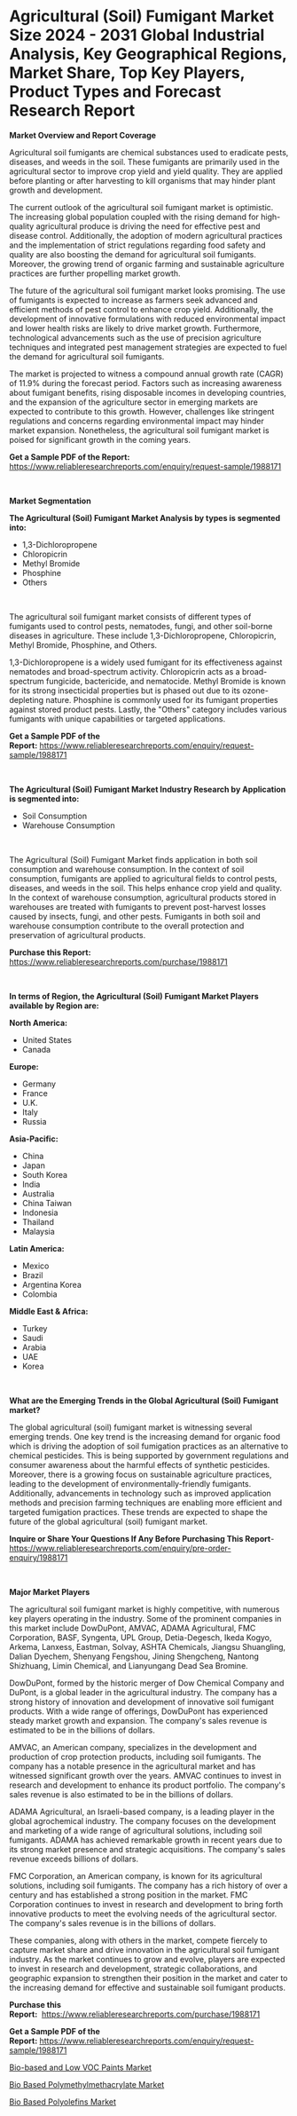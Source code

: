 <p><h1>Agricultural (Soil) Fumigant Market Size 2024 - 2031 Global Industrial Analysis, Key Geographical Regions, Market Share, Top Key Players, Product Types and Forecast Research Report</h1></p><p><strong>Market Overview and Report Coverage</strong></p>
<p><p>Agricultural soil fumigants are chemical substances used to eradicate pests, diseases, and weeds in the soil. These fumigants are primarily used in the agricultural sector to improve crop yield and yield quality. They are applied before planting or after harvesting to kill organisms that may hinder plant growth and development.</p><p>The current outlook of the agricultural soil fumigant market is optimistic. The increasing global population coupled with the rising demand for high-quality agricultural produce is driving the need for effective pest and disease control. Additionally, the adoption of modern agricultural practices and the implementation of strict regulations regarding food safety and quality are also boosting the demand for agricultural soil fumigants. Moreover, the growing trend of organic farming and sustainable agriculture practices are further propelling market growth.</p><p>The future of the agricultural soil fumigant market looks promising. The use of fumigants is expected to increase as farmers seek advanced and efficient methods of pest control to enhance crop yield. Additionally, the development of innovative formulations with reduced environmental impact and lower health risks are likely to drive market growth. Furthermore, technological advancements such as the use of precision agriculture techniques and integrated pest management strategies are expected to fuel the demand for agricultural soil fumigants.</p><p>The market is projected to witness a compound annual growth rate (CAGR) of 11.9% during the forecast period. Factors such as increasing awareness about fumigant benefits, rising disposable incomes in developing countries, and the expansion of the agriculture sector in emerging markets are expected to contribute to this growth. However, challenges like stringent regulations and concerns regarding environmental impact may hinder market expansion. Nonetheless, the agricultural soil fumigant market is poised for significant growth in the coming years.</p></p>
<p><strong>Get a Sample PDF of the Report:</strong> <a href="https://www.reliableresearchreports.com/enquiry/request-sample/1988171">https://www.reliableresearchreports.com/enquiry/request-sample/1988171</a></p>
<p>&nbsp;</p>
<p><strong>Market Segmentation</strong></p>
<p><strong>The Agricultural (Soil) Fumigant Market Analysis by types is segmented into:</strong></p>
<p><ul><li>1,3-Dichloropropene</li><li>Chloropicrin</li><li>Methyl Bromide</li><li>Phosphine</li><li>Others</li></ul></p>
<p>&nbsp;</p>
<p><p>The agricultural soil fumigant market consists of different types of fumigants used to control pests, nematodes, fungi, and other soil-borne diseases in agriculture. These include 1,3-Dichloropropene, Chloropicrin, Methyl Bromide, Phosphine, and Others. </p><p>1,3-Dichloropropene is a widely used fumigant for its effectiveness against nematodes and broad-spectrum activity. Chloropicrin acts as a broad-spectrum fungicide, bactericide, and nematocide. Methyl Bromide is known for its strong insecticidal properties but is phased out due to its ozone-depleting nature. Phosphine is commonly used for its fumigant properties against stored product pests. Lastly, the "Others" category includes various fumigants with unique capabilities or targeted applications.</p></p>
<p><strong>Get a Sample PDF of the Report:</strong>&nbsp;<a href="https://www.reliableresearchreports.com/enquiry/request-sample/1988171">https://www.reliableresearchreports.com/enquiry/request-sample/1988171</a></p>
<p>&nbsp;</p>
<p><strong>The Agricultural (Soil) Fumigant Market Industry Research by Application is segmented into:</strong></p>
<p><ul><li>Soil Consumption</li><li>Warehouse Consumption</li></ul></p>
<p>&nbsp;</p>
<p><p>The Agricultural (Soil) Fumigant Market finds application in both soil consumption and warehouse consumption. In the context of soil consumption, fumigants are applied to agricultural fields to control pests, diseases, and weeds in the soil. This helps enhance crop yield and quality. In the context of warehouse consumption, agricultural products stored in warehouses are treated with fumigants to prevent post-harvest losses caused by insects, fungi, and other pests. Fumigants in both soil and warehouse consumption contribute to the overall protection and preservation of agricultural products.</p></p>
<p><strong>Purchase this Report:</strong>&nbsp; <a href="https://www.reliableresearchreports.com/purchase/1988171">https://www.reliableresearchreports.com/purchase/1988171</a></p>
<p>&nbsp;</p>
<p><strong>In terms of Region, the Agricultural (Soil) Fumigant Market Players available by Region are:</strong></p>
<p>
    <p> <strong> North America: </strong>
        <ul>
            <li>United States</li>
            <li>Canada</li>
        </ul>
        </p> 
    <p> <strong> Europe: </strong>
        <ul>
            <li>Germany</li>
            <li>France</li>
            <li>U.K.</li>
            <li>Italy</li>
            <li>Russia</li>
        </ul>
        </p> 
    <p> <strong> Asia-Pacific: </strong>
        <ul>
            <li>China</li>
            <li>Japan</li>
            <li>South Korea</li>
            <li>India</li>
            <li>Australia</li>
            <li>China Taiwan</li>
            <li>Indonesia</li>
            <li>Thailand</li>
            <li>Malaysia</li>
        </ul>
        </p> 
    <p> <strong> Latin America: </strong>
        <ul>
            <li>Mexico</li>
            <li>Brazil</li>
            <li>Argentina Korea</li>
            <li>Colombia</li>
        </ul>
        </p> 
    <p> <strong> Middle East & Africa: </strong>
        <ul>
            <li>Turkey</li>
            <li>Saudi</li>
            <li>Arabia</li>
            <li>UAE</li>
            <li>Korea</li>
        </ul>
    </p>
    </p>
<p>&nbsp;</p>
<p><strong>What are the Emerging Trends in the Global Agricultural (Soil) Fumigant market?</strong></p>
<p><p>The global agricultural (soil) fumigant market is witnessing several emerging trends. One key trend is the increasing demand for organic food which is driving the adoption of soil fumigation practices as an alternative to chemical pesticides. This is being supported by government regulations and consumer awareness about the harmful effects of synthetic pesticides. Moreover, there is a growing focus on sustainable agriculture practices, leading to the development of environmentally-friendly fumigants. Additionally, advancements in technology such as improved application methods and precision farming techniques are enabling more efficient and targeted fumigation practices. These trends are expected to shape the future of the global agricultural (soil) fumigant market.</p></p>
<p><strong>Inquire or Share Your Questions If Any Before Purchasing This Report</strong>- <a href="https://www.reliableresearchreports.com/enquiry/pre-order-enquiry/1988171">https://www.reliableresearchreports.com/enquiry/pre-order-enquiry/1988171</a></p>
<p>&nbsp;</p>
<p><strong>Major Market Players</strong></p>
<p><p>The agricultural soil fumigant market is highly competitive, with numerous key players operating in the industry. Some of the prominent companies in this market include DowDuPont, AMVAC, ADAMA Agricultural, FMC Corporation, BASF, Syngenta, UPL Group, Detia-Degesch, Ikeda Kogyo, Arkema, Lanxess, Eastman, Solvay, ASHTA Chemicals, Jiangsu Shuangling, Dalian Dyechem, Shenyang Fengshou, Jining Shengcheng, Nantong Shizhuang, Limin Chemical, and Lianyungang Dead Sea Bromine.</p><p>DowDuPont, formed by the historic merger of Dow Chemical Company and DuPont, is a global leader in the agricultural industry. The company has a strong history of innovation and development of innovative soil fumigant products. With a wide range of offerings, DowDuPont has experienced steady market growth and expansion. The company's sales revenue is estimated to be in the billions of dollars.</p><p>AMVAC, an American company, specializes in the development and production of crop protection products, including soil fumigants. The company has a notable presence in the agricultural market and has witnessed significant growth over the years. AMVAC continues to invest in research and development to enhance its product portfolio. The company's sales revenue is also estimated to be in the billions of dollars.</p><p>ADAMA Agricultural, an Israeli-based company, is a leading player in the global agrochemical industry. The company focuses on the development and marketing of a wide range of agricultural solutions, including soil fumigants. ADAMA has achieved remarkable growth in recent years due to its strong market presence and strategic acquisitions. The company's sales revenue exceeds billions of dollars.</p><p>FMC Corporation, an American company, is known for its agricultural solutions, including soil fumigants. The company has a rich history of over a century and has established a strong position in the market. FMC Corporation continues to invest in research and development to bring forth innovative products to meet the evolving needs of the agricultural sector. The company's sales revenue is in the billions of dollars.</p><p>These companies, along with others in the market, compete fiercely to capture market share and drive innovation in the agricultural soil fumigant industry. As the market continues to grow and evolve, players are expected to invest in research and development, strategic collaborations, and geographic expansion to strengthen their position in the market and cater to the increasing demand for effective and sustainable soil fumigant products.</p></p>
<p><strong>Purchase this Report:</strong>&nbsp;&nbsp;<a href="https://www.reliableresearchreports.com/purchase/1988171">https://www.reliableresearchreports.com/purchase/1988171</a></p>
<p></p>
<p><strong>Get a Sample PDF of the Report:</strong>&nbsp;<a href="https://www.reliableresearchreports.com/enquiry/request-sample/1988171">https://www.reliableresearchreports.com/enquiry/request-sample/1988171</a></p>
<p><p><a href="https://github.com/JameTravis/Market-Research-Report-List-2/blob/main/bio-based-and-low-voc-paints-market.md">Bio-based and Low VOC Paints Market</a></p><p><a href="https://github.com/gaydyna/Market-Research-Report-List-1/blob/main/bio-based-polymethylmethacrylate-market.md">Bio Based Polymethylmethacrylate Market</a></p><p><a href="https://github.com/amonskiyk/Market-Research-Report-List-1/blob/main/bio-based-polyolefins-market.md">Bio Based Polyolefins Market</a></p></p>